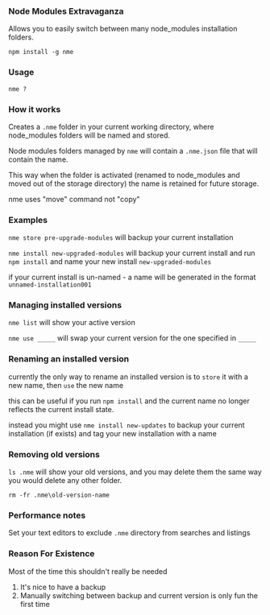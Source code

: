 ### Node Modules Extravaganza

Allows you to easily switch between many node_modules installation folders.

```
npm install -g nme
```

### Usage

`nme ?`

### How it works

Creates a `.nme` folder in your current working directory, where node_modules folders will be named and stored.

Node modules folders managed by `nme` will contain a `.nme.json` file that will contain the name.

This way when the folder is activated (renamed to node_modules and moved out of the storage directory) the name is retained for future storage.

nme uses "move" command not "copy"

### Examples

`nme store pre-upgrade-modules` will backup your current installation

`nme install new-upgraded-modules` will backup your current install and run `npm install` and name your new install `new-upgraded-modules`

if your current install is un-named - a name will be generated in the format `unnamed-installation001`

### Managing installed versions

`nme list` will show your active version

`nme use _____` will swap your current version for the one specified in `_____`

### Renaming an installed version

currently the only way to rename an installed version is to `store` it with a new name, then `use` the new name

this can be useful if you run `npm install` and the current name no longer reflects the current install state.

instead you might use `nme install new-updates` to backup your current installation (if exists) and tag your new installation with a name

### Removing old versions

`ls .nme` will show your old versions, and you may delete them the same way you would delete any other folder.

`rm -fr .nme\old-version-name`

### Performance notes

Set your text editors to exclude `.nme` directory from searches and listings

### Reason For Existence

Most of the time this shouldn't really be needed

1) It's nice to have a backup
2) Manually switching between backup and current version is only fun the first time
